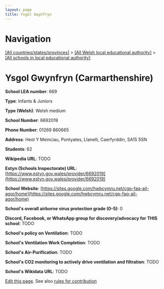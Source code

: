 ```yaml
---
layout: page
title: Ysgol Gwynfryn
---
```

# Navigation

[[All countries/states/provinces]](../../..) > [[All Welsh local educational authority]](../..) > [[All schools in local educational authority]](..)

# Ysgol Gwynfryn (Carmarthenshire)

**School LEA number**: 669

**Type**: Infants & Juniors

**Type (Welsh)**: Welsh medium

**School Number**: 6692019

**Phone Number**: 01269 860665

**Address**: Heol Y Meinciau, Pontyates, Llanelli, Caerfyrddin, SA15 5SN

**Students**: 62

**Wikipedia URL**: TODO

**Estyn (Schools Inspectorate) URL**: [https://www.estyn.gov.wales/provider/6692019](https://www.estyn.gov.wales/provider/6692019)

**School Website**: [https://sites.google.com/hwbcymru.net/cgp-faq-ail-agor/home](https://sites.google.com/hwbcymru.net/cgp-faq-ail-agor/home)

**School's overall airborne virus protection grade (0-5)**: 0

**Discord, Facebook, or WhatsApp group for discovery/advocacy for THIS school**: TODO

**School's policy on Ventilation**: TODO

**School's Ventilation Work Completion**: TODO

**School's Air-Purification**: TODO

**School's CO2 monitoring to actively drive ventilation and filtration**: TODO

**School's Wikidata URL**: TODO




[Edit this page](https://github.com/VentilationProject/Wales/edit/prif/./Carmarthenshire/Ysgol_Gwynfryn.md). See also [rules for contribution](../../../contribution-rules/)